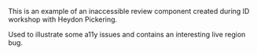 This is an example of an inaccessible review component created during ID workshop with Heydon Pickering.

Used to illustrate some a11y issues and contains an interesting live region bug.